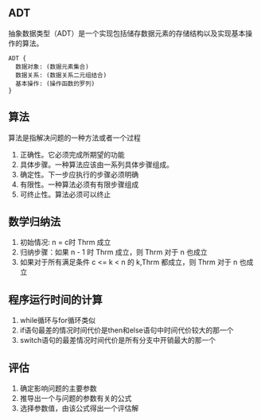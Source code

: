 ## ADT
抽象数据类型（ADT）是一个实现包括储存数据元素的存储结构以及实现基本操作的算法。
```
ADT {
  数据对象: (数据元素集合)
  数据关系: (数据关系二元组结合)
  基本操作: (操作函数的罗列)
}
```
## 算法
算法是指解决问题的一种方法或者一个过程
1. 正确性。它必须完成所期望的功能
2. 具体步骤。一种算法应该由一系列具体步骤组成。
3. 确定性。下一步应执行的步骤必须明确
4. 有限性。一种算法必须有有限步骤组成
5. 可终止性。算法必须可以终止

## 数学归纳法
1. 初始情况: n = c时 Thrm 成立
2. 归纳步骤：如果 n - 1 时 Thrm 成立，则 Thrm 对于 n 也成立
3. 如果对于所有满足条件 c <= k < n 的 k,Thrm 都成立，则 Thrm 对于 n 也成立

## 程序运行时间的计算
1. while循环与for循环类似
2. if语句最差的情况时间代价是then和else语句中时间代价较大的那一个
3. switch语句的最差情况时间代价是所有分支中开销最大的那一个

## 评估
1. 确定影响问题的主要参数
2. 推导出一个与问题的参数有关的公式
3. 选择参数值，由该公式得出一个评估解
